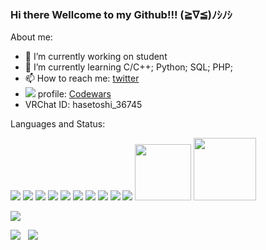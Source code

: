 ### Hi there Wellcome to my Github!!! (≧∇≦)ﾉｼﾉｼ

About me:
- 🔭 I’m currently working on student
- 🌱 I’m currently learning C/C++; Python; SQL; PHP;
- 📫 How to reach me: [twitter](https://twitter.com/hasetoshi_05214)
- ![](https://cdn.icon-icons.com/icons2/2530/PNG/96/codewars_button_icon_151901.png) profile: [Codewars](https://www.codewars.com/users/hasetoshi-03528)
- VRChat ID: hasetoshi_36745

<h align="left">Languages and Status:</h3>

![](https://cdn.icon-icons.com/icons2/2107/PNG/96/file_type_vscode_icon_130084.png)
![](https://cdn.icon-icons.com/icons2/2107/PNG/96/file_type_python_icon_130221.png)
![](https://cdn.icon-icons.com/icons2/2108/PNG/96/php_icon_130857.png)
![](https://cdn.icon-icons.com/icons2/2107/PNG/96/file_type_powershell_icon_130243.png)
![](https://cdn.icon-icons.com/icons2/2108/PNG/96/javascript_icon_130900.png)
![](https://cdn.icon-icons.com/icons2/2415/PNG/96/c_original_logo_icon_146611.png)
![](https://cdn.icon-icons.com/icons2/2107/PNG/96/file_type_cpp_icon_130670.png)
![](https://cdn.icon-icons.com/icons2/2107/PNG/96/file_type_html_icon_130541.png)
![](https://cdn.icon-icons.com/icons2/2415/PNG/96/mysql_original_wordmark_logo_icon_146417.png)
![](https://cdn.icon-icons.com/icons2/70/PNG/96/ubuntu_14143.png)
<img src="https://www.codewars.com/packs/assets/logo-square-red-big-dark-text.2e091298.png" width="90px">
<img src="https://img.icons8.com/color/2x/windows-logo.png" width="100px">


![](http://github-profile-summary-cards.vercel.app/api/cards/profile-details?username=hasetoshi-03528&theme=github_dark)

![](http://github-profile-summary-cards.vercel.app/api/cards/repos-per-language?username=hasetoshi-03528&theme=github_dark)
&nbsp;
![](http://github-profile-summary-cards.vercel.app/api/cards/most-commit-language?username=hasetoshi-03528&theme=github_dark)
